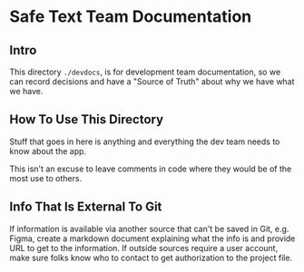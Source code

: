 # Safe Text Team Documentation

## Intro

This directory `./devdocs`, is for development team documentation, so we can record decisions and have a "Source of Truth" about why we have what we have.

## How To Use This Directory

Stuff that goes in here is anything and everything the dev team needs to know about the app.

This isn't an excuse to leave comments in code where they would be of the most use to others.

## Info That Is External To Git

If information is available via another source that can't be saved in Git, e.g. Figma, create a markdown document explaining what the info is and provide URL to get to the information. If outside sources require a user account, make sure folks know who to contact to get authorization to the project file.

